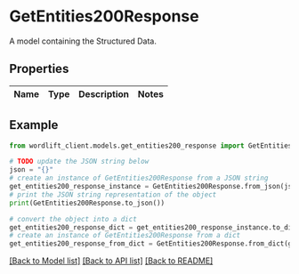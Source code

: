 # GetEntities200Response

A model containing the Structured Data.

## Properties

Name | Type | Description | Notes
------------ | ------------- | ------------- | -------------

## Example

```python
from wordlift_client.models.get_entities200_response import GetEntities200Response

# TODO update the JSON string below
json = "{}"
# create an instance of GetEntities200Response from a JSON string
get_entities200_response_instance = GetEntities200Response.from_json(json)
# print the JSON string representation of the object
print(GetEntities200Response.to_json())

# convert the object into a dict
get_entities200_response_dict = get_entities200_response_instance.to_dict()
# create an instance of GetEntities200Response from a dict
get_entities200_response_from_dict = GetEntities200Response.from_dict(get_entities200_response_dict)
```
[[Back to Model list]](../README.md#documentation-for-models) [[Back to API list]](../README.md#documentation-for-api-endpoints) [[Back to README]](../README.md)


